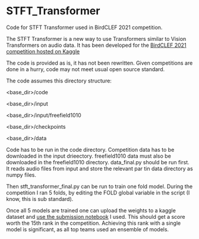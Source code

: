 # STFT_Transformer
Code for STFT Transformer used in BirdCLEF 2021 competition.

The STFT Transformer is a new way to use Transformers similar to Vision Transformers on audio data.  It has been developed for the [BirdCLEF 2021 competition hosted on Kaggle](https://www.kaggle.com/c/birdclef-2021)

The code is provided as is, it has not been rewritten.  Given competitions are done in a hurry, code may not meet usual open source standard.

The code assumes this directory structure:

<base_dir>/code

<base_dir>/input

<base_dir>/input/freefield1010

<base_dir>/checkpoints

<base_dir>/data

Code has to be run in the code directory.  Competition data has to be downloaded in the input drieectory.  freefield1010 data must also be downloaded in the freefield1010 directory. data_final.py should be run first. It reads audio files from input and store the relevant par tin data directory as numpy files.

Then stft_transformer_final.py can be run to train one fold model.  During the competition I ran 5 folds, by editing the FOLD global variable in the script (I know, this is sub standard).

Once all 5 models are trained one can upload the weights to a kaggle dataset and [use the submission notebook](https://www.kaggle.com/cpmpml/stft-transformer-infer?scriptVersionId=65743541) I used.  This should get a score worth the 15th rank in the competition.  Achieving this rank with a single model is significant, as all top teams used an ensemble of models.
